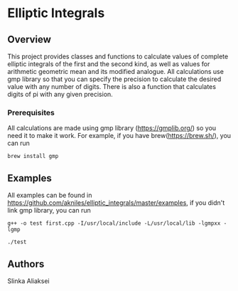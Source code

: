 # Elliptic Integrals

## Overview
This project provides classes and functions to calculate values of complete elliptic integrals of the first and the second kind,
as well as values for arithmetic geometric mean and its modified analogue. All calculations use gmp library so that you 
can specify the precision to calculate the desired value with any number of digits. There is also a function that calculates digits 
of pi with any given precision.

### Prerequisites
All calculations are made using gmp library (https://gmplib.org/) so you need it to make it work. For example, if you have brew(https://brew.sh/), you can run
```
brew install gmp
```
## Examples
All examples can be found in https://github.com/akniles/elliptic_integrals/master/examples, if you didn't link gmp library, you can run
```
g++ -o test first.cpp -I/usr/local/include -L/usr/local/lib -lgmpxx -lgmp
```

```
./test
```

## Authors
Slinka Aliaksei
